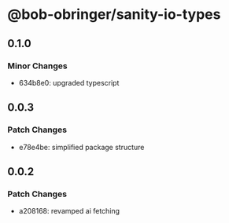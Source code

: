 # @bob-obringer/sanity-io-types

## 0.1.0

### Minor Changes

- 634b8e0: upgraded typescript

## 0.0.3

### Patch Changes

- e78e4be: simplified package structure

## 0.0.2

### Patch Changes

- a208168: revamped ai fetching

